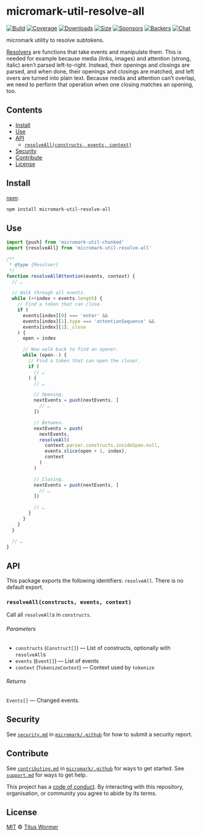 # micromark-util-resolve-all

[![Build][build-badge]][build]
[![Coverage][coverage-badge]][coverage]
[![Downloads][downloads-badge]][downloads]
[![Size][bundle-size-badge]][bundle-size]
[![Sponsors][sponsors-badge]][opencollective]
[![Backers][backers-badge]][opencollective]
[![Chat][chat-badge]][chat]

micromark utility to resolve subtokens.

[Resolvers][resolver] are functions that take events and manipulate them.
This is needed for example because media (links, images) and attention (strong,
italic) aren’t parsed left-to-right.
Instead, their openings and closings are parsed, and when done, their openings
and closings are matched, and left overs are turned into plain text.
Because media and attention can’t overlap, we need to perform that operation
when one closing matches an opening, too.

## Contents

*   [Install](#install)
*   [Use](#use)
*   [API](#api)
    *   [`resolveAll(constructs, events, context)`](#resolveallconstructs-events-context)
*   [Security](#security)
*   [Contribute](#contribute)
*   [License](#license)

## Install

[npm][]:

```sh
npm install micromark-util-resolve-all
```

## Use

```js
import {push} from 'micromark-util-chunked'
import {resolveAll} from 'micromark-util-resolve-all'

/**
 * @type {Resolver}
 */
function resolveAllAttention(events, context) {
  // …

  // Walk through all events.
  while (++index < events.length) {
    // Find a token that can close.
    if (
      events[index][0] === 'enter' &&
      events[index][1].type === 'attentionSequence' &&
      events[index][1]._close
    ) {
      open = index

      // Now walk back to find an opener.
      while (open--) {
        // Find a token that can open the closer.
        if (
          // …
        ) {
          // …

          // Opening.
          nextEvents = push(nextEvents, [
            // …
          ])

          // Between.
          nextEvents = push(
            nextEvents,
            resolveAll(
              context.parser.constructs.insideSpan.null,
              events.slice(open + 1, index),
              context
            )
          )

          // Closing.
          nextEvents = push(nextEvents, [
            // …
          ])

          // …
        }
      }
    }
  }

  // …
}
```

## API

This package exports the following identifiers: `resolveAll`.
There is no default export.

### `resolveAll(constructs, events, context)`

Call all `resolveAll`s in `constructs`.

###### Parameters

*   `constructs` (`Construct[]`) — List of constructs, optionally with
    `resolveAll`s
*   `events` (`Event[]`) — List of events
*   `context` (`TokenizeContext`) — Context used by `tokenize`

###### Returns

`Events[]` — Changed events.

## Security

See [`security.md`][securitymd] in [`micromark/.github`][health] for how to
submit a security report.

## Contribute

See [`contributing.md`][contributing] in [`micromark/.github`][health] for ways
to get started.
See [`support.md`][support] for ways to get help.

This project has a [code of conduct][coc].
By interacting with this repository, organisation, or community you agree to
abide by its terms.

## License

[MIT][license] © [Titus Wormer][author]

<!-- Definitions -->

[build-badge]: https://github.com/micromark/micromark/workflows/main/badge.svg

[build]: https://github.com/micromark/micromark/actions

[coverage-badge]: https://img.shields.io/codecov/c/github/micromark/micromark.svg

[coverage]: https://codecov.io/github/micromark/micromark

[downloads-badge]: https://img.shields.io/npm/dm/micromark-util-resolve-all.svg

[downloads]: https://www.npmjs.com/package/micromark-util-resolve-all

[bundle-size-badge]: https://img.shields.io/bundlephobia/minzip/micromark-util-resolve-all.svg

[bundle-size]: https://bundlephobia.com/result?p=micromark-util-resolve-all

[sponsors-badge]: https://opencollective.com/unified/sponsors/badge.svg

[backers-badge]: https://opencollective.com/unified/backers/badge.svg

[opencollective]: https://opencollective.com/unified

[npm]: https://docs.npmjs.com/cli/install

[chat-badge]: https://img.shields.io/badge/chat-discussions-success.svg

[chat]: https://github.com/micromark/micromark/discussions

[license]: https://github.com/micromark/micromark/blob/main/license

[author]: https://wooorm.com

[health]: https://github.com/micromark/.github

[securitymd]: https://github.com/micromark/.github/blob/HEAD/security.md

[contributing]: https://github.com/micromark/.github/blob/HEAD/contributing.md

[support]: https://github.com/micromark/.github/blob/HEAD/support.md

[coc]: https://github.com/micromark/.github/blob/HEAD/code-of-conduct.md

[resolver]: https://github.com/micromark/micromark/blob/a571c09/packages/micromark-util-types/index.js#L219
